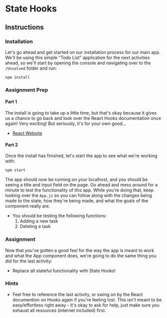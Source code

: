 # State Hooks

## Instructions

### Installation

Let's go ahead and get started on our installation process for our main app. We'll be using this simple "Todo List" application for the next activities ahead, so we'll start by opening the console and navigating over to the `/Unsolved` folder and run:

`npm install`

### Assignment Prep

#### Part 1

The install is going to take up a little time, but that's okay because it gives us a chance to go back and look over the React Hooks documentation once again! Very exciting! But seriously, it's for your own good...

* [React Website](https://reactjs.org/docs/hooks-intro.html)

#### Part 2

Once the install has finished, let's start the app to see what we're working with:

`npm start`

The app should now be running on your localhost, and you should be seeing a title and input field on the page. Go ahead and mess around for a minute to test the functionality of this app. While you're doing that, keep looking over the `App.js` so you can follow along with the changes being made to the state, how they're being made, and what the goals of the component really are.

* You should be testing the following functions:
  1. Adding a new task
  2. Deleting a task
  
### Assignment

Now that you've gotten a good feel for the way the app is meant to work and what the App component does, we're going to do the same thing you did for the last activity:

* Replace all stateful functionality with State Hooks!
  
### Hints
  
* Feel free to reference the last activity, or swing on by the React documention on Hooks again if you're feeling lost. This isn't meant to be easy/effortless right away - it's okay to ask for help, just make sure you exhaust all resources (internet included) first.
